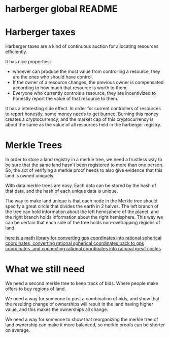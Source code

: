 harberger global README
===========

Harberger taxes
===============

Harberger taxes are a kind of continuous auction for allocating resources efficiently.

It has nice properties:
* whoever can produce the most value from controlling a resource, they are the ones who should have control.
* If the owner of a resource changes, the previous owner is compensated according to how much that resource is worth to them.
* Everyone who currently controls a resource, they are incentivized to honestly report the value of that resource to them.

It has a interesting side effect. In order for current controllers of resources to report honestly, some money needs to get burned. Burning this money creates a cryptocurrency, and the market cap of this cryptocurrency is about the same as the value of all resources held in the harberger registry.

Merkle Trees
===============

In order to store a land registry in a merkle tree, we need a trustless way to be sure that the same land hasn't been registered to more than one person.
So, the act of verifying a merkle proof needs to also give evidence that this land is owned uniquely.

With data merkle trees are easy. Each data can be stored by the hash of that data, and the hash of each unique data is unique.

The way to make land unique is that each node in the Merkle tree should specify a great circle that divides the earth in 2 halves. The left branch of the tree can hold information about the left hemisphere of the planet, and the right branch holds information about the right hemisphere. This way we can be certain that each side of the tree holds non-overlapping regions of land.

[here is a math library for converting gps coordinates into rational spherical coordinates, converting rational spherical coordinates back to gps coordinates, and connecting rational coordinates into rational great circles](/rationals.erl)

What we still need
===================

We need a second merkle tree to keep track of bids. Where people make offers to buy regions of land.

We need a way for someone to post a combination of bids, and show that the resulting change of ownerships will result in the land having higher value, and this makes the ownerships all change.

We need a way for someone to show that reorganizing the merkle tree of land ownership can make it more balanced, so merkle proofs can be shorter on average.

